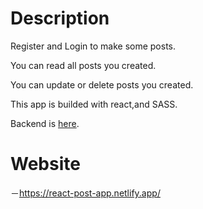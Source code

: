 # Description

Register and Login to make some posts.

You can read all posts you created.

You can update or delete posts you created.

This app is builded with react,and SASS.

Backend is [here](https://github.com/yu8653/post-app-backend).

# Website

－https://react-post-app.netlify.app/
